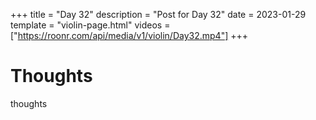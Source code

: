 +++
title = "Day 32"
description = "Post for Day 32"
date = 2023-01-29
template = "violin-page.html"
videos = ["https://roonr.com/api/media/v1/violin/Day32.mp4"]
+++

# Thoughts
thoughts